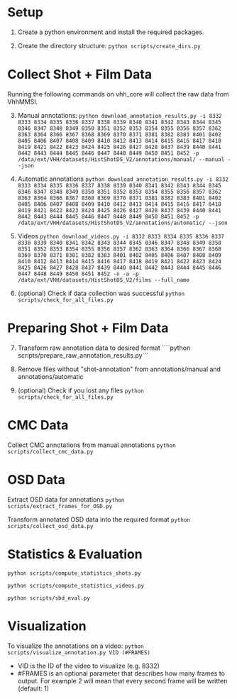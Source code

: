 # Setup

1. Create a python environment and install the required packages.

2. Create the directory structure:
    ```python scripts/create_dirs.py```

# Collect Shot + Film Data
Running the following commands on vhh_core will collect the raw data from VhhMMSI.

3. Manual annotations:
```python download_annotation_results.py -i 8332 8333 8334 8335 8336 8337 8338 8339 8340 8341 8342 8343 8344 8345 8346 8347 8348 8349 8350 8351 8352 8353 8354 8355 8356 8357 8362 8363 8364 8366 8367 8368 8369 8370 8371 8381 8382 8383 8401 8402 8405 8406 8407 8408 8409 8410 8412 8413 8414 8415 8416 8417 8418 8419 8421 8422 8423 8424 8425 8426 8427 8428 8437 8439 8440 8441 8442 8443 8444 8445 8446 8447 8448 8449 8450 8451 8452 -p /data/ext/VHH/datasets/HistShotDS_V2/annotations/manual/ --manual --json```

4. Automatic annotations
```python download_annotation_results.py -i 8332 8333 8334 8335 8336 8337 8338 8339 8340 8341 8342 8343 8344 8345 8346 8347 8348 8349 8350 8351 8352 8353 8354 8355 8356 8357 8362 8363 8364 8366 8367 8368 8369 8370 8371 8381 8382 8383 8401 8402 8405 8406 8407 8408 8409 8410 8412 8413 8414 8415 8416 8417 8418 8419 8421 8422 8423 8424 8425 8426 8427 8428 8437 8439 8440 8441 8442 8443 8444 8445 8446 8447 8448 8449 8450 8451 8452 -p /data/ext/VHH/datasets/HistShotDS_V2/annotations/automatic/ --json```

5. Videos
```python download_videos.py -i 8332 8333 8334 8335 8336 8337 8338 8339 8340 8341 8342 8343 8344 8345 8346 8347 8348 8349 8350 8351 8352 8353 8354 8355 8356 8357 8362 8363 8364 8366 8367 8368 8369 8370 8371 8381 8382 8383 8401 8402 8405 8406 8407 8408 8409 8410 8412 8413 8414 8415 8416 8417 8418 8419 8421 8422 8423 8424 8425 8426 8427 8428 8437 8439 8440 8441 8442 8443 8444 8445 8446 8447 8448 8449 8450 8451 8452 -n -a -p /data/ext/VHH/datasets/HistShotDS_V2/films --full_name```

6. (optional) Check if data collection was successful
```python scripts/check_for_all_files.py```

# Preparing Shot + Film Data
7. Transform raw annotation data to desired format
````python scripts/prepare_raw_annotation_results.py```

8. Remove files without "shot-annotation" from annotations/manual and annotations/automatic
9. (optional) Check if you lost any files
```python scripts/check_for_all_files.py```

# CMC Data
Collect CMC annotations from manual annotations
```python scripts/collect_cmc_data.py```

# OSD Data
Extract OSD data for annotations
```python scripts/extract_frames_for_OSD.py```

Transform annotated OSD data into the required format
```python scripts/collect_osd_data.py```


# Statistics & Evaluation
```python scripts/compute_statistics_shots.py```

```python scripts/compute_statistics_videos.py```

```python scripts/sbd_eval.py```

# Visualization
To visualize the annotations on a video:
```python scripts/visualize_annotation.py VID (#FRAMES)```
- VID is the ID of the video to visualize (e.g. 8332)
- #FRAMES is an optional parameter that describes how many frames to output.
  For example 2 will mean that every second frame will be written (default: 1)
